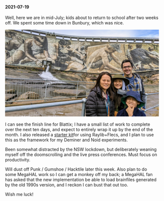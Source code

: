 #### 2021-07-19

Well, here we are in mid-July; kids about to return to school after two weeks off. We spent some time down in Bunbury, which was nice.

![Damn](/diary/assets/damn.jpg)

I can see the finish line for Blattix; I have a small list of work to complete over the next ten days, and expect to entirely wrap it up by the end of the month. I also released a [starter kit](https://github.com/kranzky/raylib-flecs-starter-kit)for using Raylib+Flecs, and I plan to use this as the framework for my Deminer and Noid experiments.

Been somewhat distracted by the NSW lockdown, but deliberately weaning myself off the doomscrolling and the live press conferences. Must focus on productivity.

Will dust off Punk / Gumshoe / Hacktile later this week. Also plan to do some MegaHAL work so I can get a monkey off my back; a MegaHAL fan has asked that the new implementation be able to load brainfiles generated by the old 1990s version, and I reckon I can bust that out too.

Wish me luck!